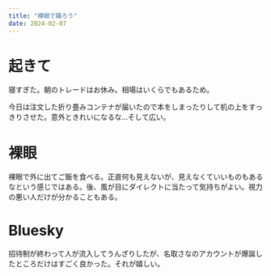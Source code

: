 ```yaml
---
title: "裸眼で踊ろう"
date: 2024-02-07
---
```



# 起きて
寝すぎた。朝のトレードはお休み。相場はいくらでもあるため。

今日は注文した折り畳みコンテナが届いたので本をしまったりして机の上をすっきりさせた。意外ときれいになるな...そして広い。

# 裸眼
裸眼で外に出てご飯を食べる。正直何も見えないが、見えなくていいものもあるなという感じではある。後、風が目にダイレクトに当たって気持ちがよい。視力の悪い人だけが分かることもある。

# Bluesky
招待制が終わって人が流入してうんざりしたが、名取さなのアカウントが爆誕したところだけはすごく良かった。それが嬉しい。
